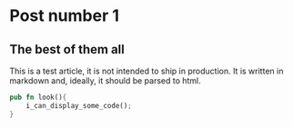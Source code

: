 # Post number 1
## The best of them all

This is a test article, it is not intended to ship in production. It is written in markdown and, ideally, it should be parsed to html.

```rust
pub fn look(){
    i_can_display_some_code();
}
```
